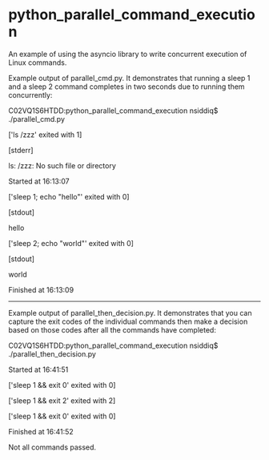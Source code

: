 # python_parallel_command_execution
An example of using the asyncio library to write concurrent execution of Linux commands.


Example output of parallel_cmd.py. It demonstrates that running a sleep 1 and a sleep 2 command completes in two seconds due to running them concurrently:

C02VQ1S6HTDD:python_parallel_command_execution nsiddiq$ ./parallel_cmd.py

['ls /zzz' exited with 1]

[stderr]

ls: /zzz: No such file or directory


Started at 16:13:07

['sleep 1; echo "hello"' exited with 0]

[stdout]

hello

['sleep 2; echo "world"' exited with 0]

[stdout]

world


Finished at 16:13:09


---


Example output of parallel_then_decision.py. It demonstrates that you can capture the exit codes of the individual commands then make a decision based on those codes after all the commands have completed:


C02VQ1S6HTDD:python_parallel_command_execution nsiddiq$ ./parallel_then_decision.py

Started at 16:41:51

['sleep 1 && exit 0' exited with 0]

['sleep 1 && exit 2' exited with 2]

['sleep 1 && exit 0' exited with 0]

Finished at 16:41:52

Not all commands passed.

